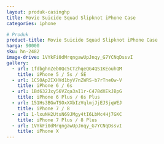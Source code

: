 ```yaml
---
layout: produk-casinghp
title: Movie Suicide Squad Slipknot iPhone Case
categories: iphone

# Produk
product-title: Movie Suicide Squad Slipknot iPhone Case
harga: 90000
sku: hn-2482
image-drive: 1VYkFi0dMrqngawUpJnqy_G7YCNqDssvI
gallery:
  - url: 1fdbghnZeb0Qc5CTZhqeQG4QS1KEouhQM
    title: iPhone 5 / 5s / SE
  - url: 1CS0Ap2IXHVd1byV7nZWRS-b7rTneOw-V
    title: iPhone 6 / 6s
  - url: 1Bd632Jxy56VZqa3aI1r-C478dXEkJBpG
    title: iPhone 6 Plus / 6s Plus
  - url: 151Hs3BGwTSOxXXbIzVqlmjJjEJSjqWEJ
    title: iPhone 7 / 8
  - url: 1-lxuNH2UtsN69JMgy4tI6LbMc4Hj7GKC
    title: iPhone 7 Plus / 8 Plus
  - url: 1VYkFi0dMrqngawUpJnqy_G7YCNqDssvI
    title: iPhone X
---
```

